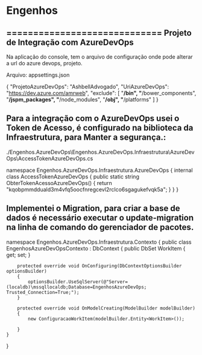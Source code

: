 # Engenhos
=============================
Projeto de Integração com AzureDevOps
-----------------------------

Na aplicação do console, tem o arquivo de configuração onde pode alterar a url do azure devops, projeto.


Arquivo: appsettings.json

{
  "ProjetoAzureDevOps": "AshbellAdvogado",
  "UriAzureDevOps": "https://dev.azure.com/amrweb",
  "exclude": [
    "**/bin",
    "**/bower_components",
    "**/jspm_packages",
    "**/node_modules",
    "**/obj",
    "**/platforms"
  ]
}

Para a integração com o AzureDevOps usei o Token de Acesso, é configurado na biblioteca da Infraestrutura, para Manter a segurança.:
-----------------------------------------

./Engenhos.AzureDevOps\Engenhos.AzureDevOps.Infraestrutura\AzureDevOps\AccessTokenAzureDevOps.cs


namespace Engenhos.AzureDevOps.Infraestrutura.AzureDevOps
{
    internal class AccessTokenAzureDevOps
    {
        public static string ObterTokenAcessoAzureDevOps()
        {
            return "kqobpmmdduald3m4vfq5oocfnregcevl2rclco6sgagukefvqk5a";
        }
    }
}

Implementei o Migration, para criar a base de dados é necessário executar o update-migration na linha de comando do gerenciador de pacotes.
-------------------------------


namespace Engenhos.AzureDevOps.Infraestrutura.Contexto
{
    public class EngenhosAzureDevOpsContexto : DbContext
    {
        public DbSet<WorkItem> WorkItem { get; set; }

        protected override void OnConfiguring(DbContextOptionsBuilder optionsBuilder)
        {
            optionsBuilder.UseSqlServer(@"Server=(localdb)\mssqllocaldb;Database=EngenhosAzureDevOps; Trusted_Connection=True;");
        }

        protected override void OnModelCreating(ModelBuilder modelBuilder)
        {
            new ConfiguracaoWorkItem(modelBuilder.Entity<WorkItem>());
            
        }
    }
}

